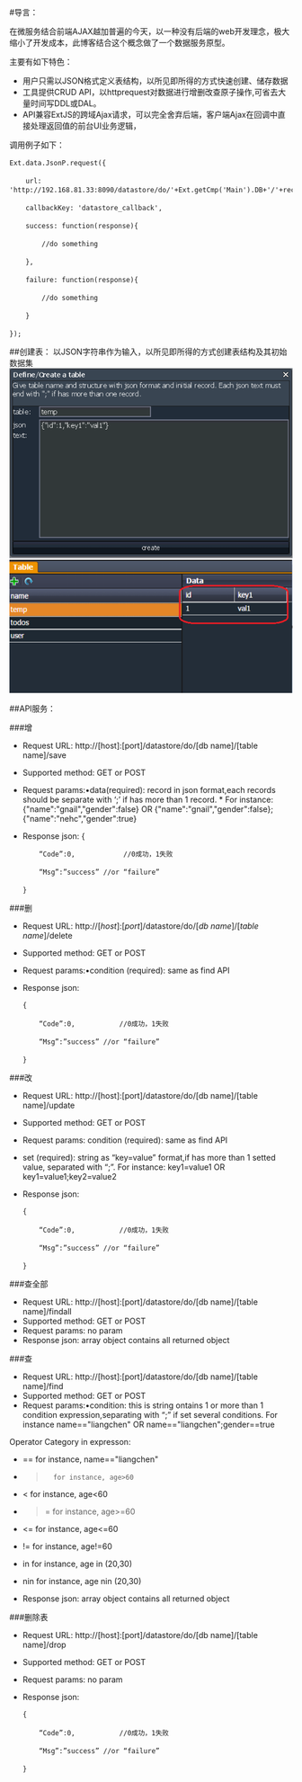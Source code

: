 #导言：

在微服务结合前端AJAX越加普遍的今天，以一种没有后端的web开发理念，极大缩小了开发成本，此博客结合这个概念做了一个数据服务原型。

主要有如下特色：
* 用户只需以JSON格式定义表结构，以所见即所得的方式快速创建、储存数据
* 工具提供CRUD API，以httprequest对数据进行增删改查原子操作,可省去大量时间写DDL或DAL。
* API兼容ExtJS的跨域Ajax请求，可以完全舍弃后端，客户端Ajax在回调中直接处理返回值的前台UI业务逻辑，

调用例子如下：

    Ext.data.JsonP.request({

        url: 'http://192.168.81.33:8090/datastore/do/'+Ext.getCmp('Main').DB+'/'+record.raw.name+'/findall/',
    
        callbackKey: 'datastore_callback',
    
        success: function(response){
    
            //do something
    
        },   
    
        failure: function(response){
    
            //do something
    
        }
    
    });


##创建表：
以JSON字符串作为输入，以所见即所得的方式创建表结构及其初始数据集
![image](https://github.com/Gnail-nehc/datastore/blob/master/screen1.png)
![image](https://github.com/Gnail-nehc/datastore/blob/master/screen2.png)



##API服务：

###增
* Request URL:          http://[host]:[port]/datastore/do/[db name]/[table name]/save
* Supported method: GET or POST
* Request params:•data(required):  record in json format,each records should be separate with ‘;’ if has more than 1 record. * For instance: {"name":"gnail","gender":false} OR {"name":"gnail","gender":false};{"name":"nehc","gender":true}
* Response json:
      {
    
          “Code”:0,            //0成功，1失败
    
          “Msg”:”success” //or “failure”
    
      }

###删
* Request URL:          http://[_host_]:[_port_]/datastore/do/[_db name_]/[_table name_]/delete
* Supported method: GET or POST
* Request params:•condition (required):  same as find API
* Response json:

      {

          “Code”:0,           //0成功，1失败

          “Msg”:”success” //or “failure”

      }

###改
* Request URL:          http://[host]:[port]/datastore/do/[db name]/[table name]/update
* Supported method: GET or POST
* Request params:   condition (required): same as find API
* set (required):   string as “key=value” format,if has more than 1 setted value, separated with “;”. For instance:  key1=value1 OR key1=value1;key2=value2
* Response json:

      {

          “Code”:0,           //0成功，1失败

          “Msg”:”success” //or “failure”

      }

###查全部
* Request URL:  http://[host]:[port]/datastore/do/[db name]/[table name]/findall
* Supported method: GET or POST
* Request params: no param
* Response json:    array object contains all returned object

###查
* Request URL:          http://[host]:[port]/datastore/do/[db name]/[table name]/find
* Supported method: GET or POST
* Request params:•condition:        this is string ontains 1 or more than 1 condition expression,separating with “;” if set several conditions. For instance name=="liangchen" OR name=="liangchen";gender==true


Operator Category in expresson:
* ==     for instance, name=="liangchen"
* >       for instance, age>60
* <       for instance, age<60
* >=     for instance, age>=60
* <=     for instance, age<=60
* !=      for instance, age!=60
* in      for instance, age in (20,30)
* nin    for instance, age nin (20,30)

* Response json:  array object contains all returned object

###删除表
* Request URL:          http://[host]:[port]/datastore/do/[db name]/[table name]/drop
* Supported method: GET or POST
* Request params: no param
* Response json:

      {

          “Code”:0,           //0成功，1失败

          “Msg”:”success” //or “failure”

      }

